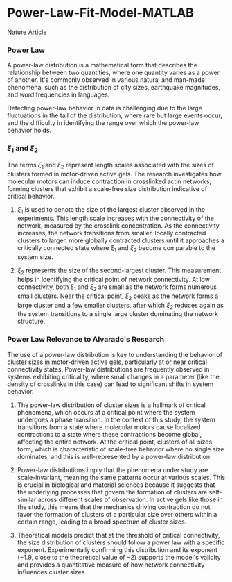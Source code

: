 # Power-Law-Fit-Model-MATLAB

[Nature Article](https://www.nature.com/articles/nphys2715)

### Power Law

A power-law distribution is a mathematical form that describes the relationship between two quantities, where one quantity varies as a power of another. It's commonly observed in various natural and man-made phenomena, such as the distribution of city sizes, earthquake magnitudes, and word frequencies in languages.

Detecting power-law behavior in data is challenging due to the large fluctuations in the tail of the distribution, where rare but large events occur, and the difficulty in identifying the range over which the power-law behavior holds.

### $ξ_1$ and $ξ_2$

The terms $ξ_1$ and $ξ_2$​ represent length scales associated with the sizes of clusters formed in motor-driven active gels. The research investigates how molecular motors can induce contraction in crosslinked actin networks, forming clusters that exhibit a scale-free size distribution indicative of critical behavior.

1. $ξ_1$ is used to denote the size of the largest cluster observed in the experiments. This length scale increases with the connectivity of the network, measured by the crosslink concentration. As the connectivity increases, the network transitions from smaller, locally contracted clusters to larger, more globally contracted clusters until it approaches a critically connected state where $ξ_1$ and $ξ_2$​ become comparable to the system size.

2. $ξ_2$ represents the size of the second-largest cluster. This measurement helps in identifying the critical point of network connectivity. At low connectivity, both $ξ_1$​ and $ξ_2$ are small as the network forms numerous small clusters. Near the critical point, $ξ_2$​ peaks as the network forms a large cluster and a few smaller clusters, after which $ξ_2$​ reduces again as the system transitions to a single large cluster dominating the network structure.

### Power Law Relevance to Alvarado's Research

The use of a power-law distribution is key to understanding the behavior of cluster sizes in motor-driven active gels, particularly at or near critical connectivity states. Power-law distributions are frequently observed in systems exhibiting criticality, where small changes in a parameter (like the density of crosslinks in this case) can lead to significant shifts in system behavior.

1. The power-law distribution of cluster sizes is a hallmark of critical phenomena, which occurs at a critical point where the system undergoes a phase transition. In the context of this study, the system transitions from a state where molecular motors cause localized contractions to a state where these contractions become global, affecting the entire network. At the critical point, clusters of all sizes form, which is characteristic of scale-free behavior where no single size dominates, and this is well-represented by a power-law distribution.

2. Power-law distributions imply that the phenomena under study are scale-invariant, meaning the same patterns occur at various scales. This is crucial in biological and material sciences because it suggests that the underlying processes that govern the formation of clusters are self-similar across different scales of observation. In active gels like those in the study, this means that the mechanics driving contraction do not favor the formation of clusters of a particular size over others within a certain range, leading to a broad spectrum of cluster sizes.

3. Theoretical models predict that at the threshold of critical connectivity, the size distribution of clusters should follow a power law with a specific exponent. Experimentally confirming this distribution and its exponent (−1.9, close to the theoretical value of −2) supports the model's validity and provides a quantitative measure of how network connectivity influences cluster sizes.
